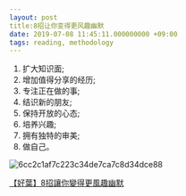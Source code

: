 ```yaml
---
layout: post
title:8招让你变得更风趣幽默
date: 2019-07-08 11:45:11.000000000 +09:00
tags: reading, methodology
---
```

1. 扩大知识面;
2. 增加值得分享的经历;
3. 专注正在做的事;
4. 结识新的朋友;
5. 保持开放的心态;
6. 培养兴趣;
7. 拥有独特的审美;
8. 做自己。

![6cc2c1af7c223c34de7ca7c8d34dce88](https://github.com/StonesLuo/stonesluo.github.io/raw/master/_posts/image_folder/8招让你变得更风趣幽默.png)

 [【好葉】8招讓你變得更風趣幽默](https://www.youtube.com/watch?v=5XJoIYKqzbk&list=WL&index=5&t=62s)


